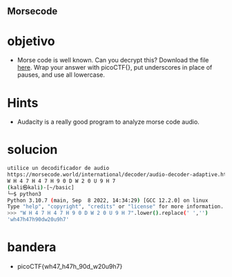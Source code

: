 ## Morsecode

# objetivo
- Morse code is well known. Can you decrypt this? Download the file [here](https://artifacts.picoctf.net/c/235/morse_chal.wav). Wrap your answer with picoCTF{}, put underscores in place of pauses, and use all lowercase.

# Hints
- Audacity is a really good program to analyze morse code audio.

# solucion
``` bash 
utilice un decodificador de audio
https://morsecode.world/international/decoder/audio-decoder-adaptive.html
W H 4 7 H 4 7 H 9 0 D W 2 0 U 9 H 7
(kali㉿kali)-[~/basic]
└─$ python3            
Python 3.10.7 (main, Sep  8 2022, 14:34:29) [GCC 12.2.0] on linux
Type "help", "copyright", "credits" or "license" for more information.
>>> "W H 4 7 H 4 7 H 9 0 D W 2 0 U 9 H 7".lower().replace(' ','')
'wh47h47h90dw20u9h7'

```
# bandera
- picoCTF{wh47_h47h_90d_w20u9h7}